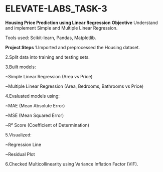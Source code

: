 # ELEVATE-LABS_TASK-3
**Housing Price Prediction using Linear Regression**
**Objective**
Understand and implement Simple and Multiple Linear Regression.

Tools used: Scikit-learn, Pandas, Matplotlib.

**Project Steps**
1.Imported and preprocessed the Housing dataset.

2.Split data into training and testing sets.

3.Built models:

  ~Simple Linear Regression (Area vs Price)

  ~Multiple Linear Regression (Area, Bedrooms, Bathrooms vs Price)

4.Evaluated models using:

  ~MAE (Mean Absolute Error)

  ~MSE (Mean Squared Error)

  ~R² Score (Coefficient of Determination)

5.Visualized:

  ~Regression Line

  ~Residual Plot

6.Checked Multicollinearity using Variance Inflation Factor (VIF).
